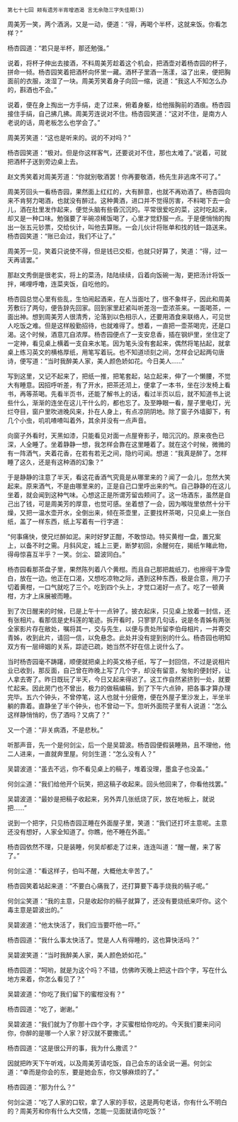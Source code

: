     第七十七回 颊有遗芳半宵增酒渴 言无余隐三字失佳期(3) 

   周美芳一笑，两个酒涡，又是一动，便道：“得，再喝个半杯，这就来饭。你看怎样？”

   杨杏园道：“若只是半杯，那还勉强。”

   说着，将杯子伸出去接酒，不料周美芳趁着这个机会，把酒壶对着杨杏园的杯子，拼命一倾。杨杏园笑着把酒杯向怀里一藏。酒杯子里酒一荡漾，溢了出来，便把胸面前的衣服，泼湿了一块。周美芳笑着身子向回一缩，说道：“我这人不知怎么办的，斟酒也不会。”

   说着，便在身上掏出一方手绢，走了过来，俯着身躯，给他揩胸前的酒痕。杨杏园接住手绢，自己拂几拂。周美芳连说对不住。杨杏园笑道：“这对不住，是南方人老说的话，周老板怎么也学会了。”

   周美芳笑道：“这也是听来的。说的不对吗？”

   杨杏园笑道：“极对。但是你这样客气，还要说对不住，那也太难了。”说着，可就把酒杯子送到旁边桌上去。

   赵文秀笑着对周美芳道：“你就别敬酒罢！你再要敬酒，杨先生非逃席不可了。”

   周美芳回头一看杨杏园，果然面上红红的，大有醉意，也就不再劝酒了。杨杏园向来不肯努力喝酒，也就没有醉过。这种黄酒，进口并不觉得厉害，不料喝下去一会儿，酒在肚里发作起来，便觉头脑有些昏沉沉的。平常很爱吃的菜，这时吃起来，却又是一种口味。勉强要了半碗凉稀饭喝了，心里才觉舒服一点。于是便悄悄的掏出一张五元钞票，交给伙计，叫他去算账。一会儿伙计将账单和找的钱一路送来。杨杏园笑道：“账已会过，我们不让了。”

   周美芳一见，笑着只说使不得，但是钱已交柜，也就只好算了，笑道：“得，过一天再请罢。”

   那赵文秀倒是很老实，将上的菜汤，陆陆续续，舀着向饭碗一淘，更把汤计将饭一拌，唏哩呼噜，连菜夹饭，自吃他的。

   杨杏园总觉心里有些乱，生怕闹起酒来，在人当面吐了，很不象样子，因此和周美芳敷衍了两句，便告辞先回家。回到家里赶紧叫听差泡一壶浓茶来。一面喝茶，一面出神。想到周美芳人很清秀，沦落到以色相示人，还要用酒食来联络人，可见世人吃饭之难。但是这样殷勤招待，也就难得了。想着，一直把一壶茶喝完，还是口渴。这个时候，酒意兀自浓厚。杨杏园便点了一支安息香，插在钢炉里，坐住定了一定神，看见桌上横着一支自来水笔。因为笔头没有套起来，偶然将笔拈起，就拿桌上练习英文的横格厚纸，用笔写着玩。也不知道顷刻之间，怎样会记起两句唐诗，便写道：“当时我醉美人家，美人颜色娇如花。今日美人……”

   写到这里，又记不起来了，把纸一推，把笔套起，站立起来，伸了一个懒腰，不觉大有睡意。因招呼听差，有了开水，把茶还沏上，便拿了一本书，坐在沙发椅上看书，再等茶喝。先看半页书，还能了解书上的话，看过半页以后，就不知道书上说些什么，渐渐的连坐在这儿干什么的，都也忘了。及至睁眼一看，屋子里电灯，光烂夺目，窗户里吹进晚风来，扑在人身上，有点凉阴阴地。除了窗子外墙脚下，有几个小虫，叽叽喳喳叫着外，其余并没有一点声音。

   向窗子外看时，天黑如漆，只能看见对面一点屋脊影子，暗沉沉的。原来夜色已深，人全睡了。坐着静静一想，我怎样会靠在这里睡着了。就在这个时候，微微的有一阵酒气，夹着花香，在若有若无之间，隐约可闻。想道：“我真是醉了。怎样睡了这久，还是有这种酒的幻象？”

   于是静静的注意了半天，看这花香酒气究竟是从哪里来的？闻了一会儿，忽然大笑起来。原来酒气，不是由哪里来的，正是自己口里呼出来的气。自己静静的在这儿坐着，就会闻到这种气味。心想这正是所谓芳留齿颊间了。这一场酒东，虽然是自己出了钱，可是周美芳的厚意，也觉可感。坐着想了一会，因为喉咙里依然十分干燥，又把一温水壶开水，全倒出来，倾在茶壶里，正要找杯茶喝，只见桌上一张白纸，盖了一样东西，纸上写着有一行字道：

   “何事痛快，使兄烂醉如泥。来时好梦正酣，不敢惊动。特买黄柑一盘，置兄案上，以备不时之需。月斜风定，城上三更，断梦初回，余醒何在，揭纸乍睹此物，得毋惊喜互半乎？一笑。剑尘、碧波同白。”

   杨杏园看那茶盘子里，果然陈列着八个黄柑。而且自己那把裁纸刀，也擦得干净雪白，放在一边。他正在口渴，又想吃凉物之际，遇到这种东西，极是合意，用刀子切着黄柑，一口气就吃了三个。吃到四个头上，才觉口渴好一点了。吃了一顿黄柑，方才上床展被而睡。

   到了次日醒来的时候，已是上午十一点钟了。披衣起床，只见桌上放着一封信，还有张相片。看那信是史科莲的笔迹。拆开看时，只寥寥几句话，说是冬青姊有两张全家影片存在敝处，嘱将其一，交与先生，以便与贵处所留李伯母相片，一并寄交青姊，收到此片，请回一信，以免悬念。此处并没有提到别的什么。杨杏园也明知双方有一层缔姻的关系，踪迹已疏，她当然不好在信上说什么了。

   当时杨杏园毫不踌躇，顺便就把桌上的英文格子纸，写了一封回信，不过是说相片业已收到，那反面，自己曾在昨晚上写了几个字，却没有留意，匆匆的便封好，让人拿去寄了。昨日既玩了半天，今日又起来得迟了。这工作自然紧挤到一处，就要忙起来。因此房门也不曾出，极力的做稿编稿，到了下午六点钟，把各事才算办理完毕。五六个钟头，不曾停笔，这人也就十分疲倦，便在外屋子里沙发上，半坐半躺的靠着。直静坐了半个钟头，也不曾动一下。忽听外面院子里有人说道：“怎么这样静悄悄的，伤了酒吗？又病了？”

   又一个道：“非关病酒，不是悲秋。”

   听那声音，先一个是何剑尘，后一个是吴碧波。杨杏园便假装睡熟，且不理他，他二人进来，一直就奔里屋。何剑生道：“怎么没有人？”

   吴碧波道：“虽去不远，你不看见桌上的稿子，堆着没理，墨盒子也没盖。”

   何剑尘道：“我们给他开个玩笑，把这稿子收起来。回头他回来了，你看他找罢。”

   吴碧波道：“最妙是把稿子收起来，另外弄几张纸烧了灰，放在地板上，就说把……”

   说到一个把字，只见杨杏园正睡在外面屋子里，笑道：“我们还打坏主意呢。主意还没有想好，人家全知道了。你瞧，他不睡在外面。”

   杨杏园依然不理，只是装睡，何吴却都走了过来，连连叫道：“醒一醒，来了客了。”

   何剑尘道：“看这样子，伯叫不醒，大概他太辛苦了。”

   杨杏园笑着站起来道：“不要白心痛我了，还打算要下毒手烧我的稿子呢。”

   何剑尘笑道：“我的主意，只是收起你的稿子就算了，还没有要烧纸来吓你。这个毒主意是碧波出的。”

   吴碧波道：“他太快活了，我们应当要吓他一吓。”

   杨杏园道：“我什么事太快活了。觉是人人有得睡的，这也算快活吗？”

   吴碧波笑道：“当时我醉美人家，美人颜色娇如花。”

   杨杏园道：“呵哟，就是为这个吗？不错，仿佛昨天晚上把这十四个字，写在什么地方来着，你怎么看见了？”

   吴碧波道：“你吃了我们留下的蜜柑没有？”

   杨杏园道：“吃了，谢谢。”

   吴碧波道：“我们就为了你那十四个字，才买蜜柑给你吃的。今天我们要来问问你，你醉的是哪一个人家？好汉就不要撒谎。”

   杨杏园道：“这是很公开的事，我为什么撒谎？”

   因就把昨天下午听戏，以及周美芳请吃饭，自己会东的话全说一遍。何剑尘道：“幸而是你会的东，要是她会东，你又够麻烦的了。”

   杨杏园道：“那为什么？”

   何剑尘道：“吃了人家的口软，拿了人家的手软，这是两句老话，你有什么不明白的？周美芳和你有什么大交情，怎能一见面就请你吃饭？”

